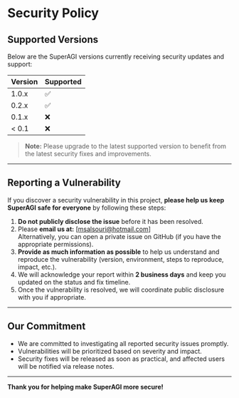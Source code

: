 # Security Policy

## Supported Versions

Below are the SuperAGI versions currently receiving security updates and support:

| Version | Supported          |
| ------- | ------------------ |
| 1.0.x   | :white_check_mark: |
| 0.2.x   | :white_check_mark: |
| 0.1.x   | :x:                |
| < 0.1   | :x:                |

> **Note:** Please upgrade to the latest supported version to benefit from the latest security fixes and improvements.

---

## Reporting a Vulnerability

If you discover a security vulnerability in this project, **please help us keep SuperAGI safe for everyone** by following these steps:

1. **Do not publicly disclose the issue** before it has been resolved.
2. Please **email us at:** [msalsouri@hotmail.com]  
   Alternatively, you can open a private issue on GitHub (if you have the appropriate permissions).
3. **Provide as much information as possible** to help us understand and reproduce the vulnerability (version, environment, steps to reproduce, impact, etc.).
4. We will acknowledge your report within **2 business days** and keep you updated on the status and fix timeline.
5. Once the vulnerability is resolved, we will coordinate public disclosure with you if appropriate.

---

## Our Commitment

- We are committed to investigating all reported security issues promptly.
- Vulnerabilities will be prioritized based on severity and impact.
- Security fixes will be released as soon as practical, and affected users will be notified via release notes.

---

**Thank you for helping make SuperAGI more secure!**

